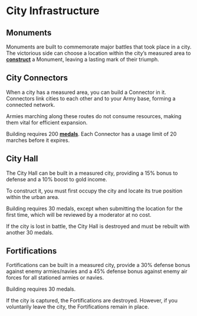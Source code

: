 # City Infrastructure

## Monuments
Monuments are built to commemorate major battles that took place in a city. The victorious side can choose a location within the city’s measured area to **[construct](../wars/combat.md#monuments)** a Monument, leaving a lasting mark of their triumph.

## City Connectors
When a city has a measured area, you can build a Connector in it. Connectors link cities to each other and to your Army base, forming a connected network. 

Armies marching along these routes do not consume resources, making them vital for efficient expansion. 

Building requires 200 **[medals](../wars/combat.md#battle-medals)**. Each Connector has a usage limit of 20 marches before it expires.

## City Hall
The City Hall can be built in a measured city, providing a 15% bonus to defense and a 10% boost to gold income.

To construct it, you must first occupy the city and locate its true position within the urban area. 

Building requires 30 medals, except when submitting the location for the first time, which will be reviewed by a moderator at no cost.

If the city is lost in battle, the City Hall is destroyed and must be rebuilt with another 30 medals.

## Fortifications
Fortifications can be built in a measured city, provide a 30% defense bonus against enemy armies/navies and a 45% defense bonus against enemy air forces for all stationed armies or navies.

Building requires 30 medals.

If the city is captured, the Fortifications are destroyed. However, if you voluntarily leave the city, the Fortifications remain in place.
